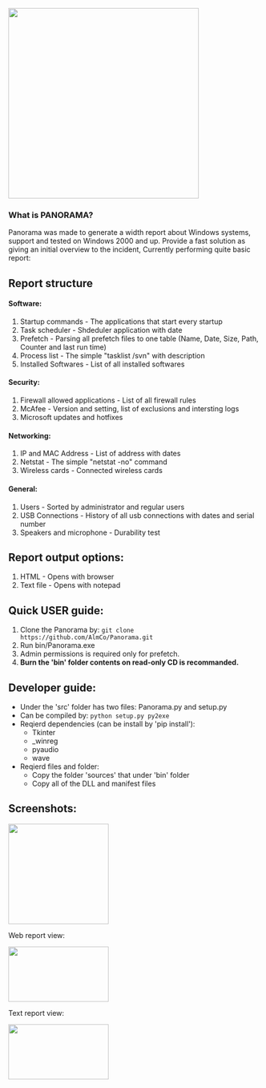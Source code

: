 [<img src="https://cloud.githubusercontent.com/assets/15038417/18474722/2f78cc4e-79cc-11e6-801e-b8efd70ba471.png" width="380" />](https://cloud.githubusercontent.com/assets/15038417/18474722/2f78cc4e-79cc-11e6-801e-b8efd70ba471.png)

### What is PANORAMA?
Panorama was made to generate a width report about Windows systems, support and tested on Windows 2000 and up.
Provide a fast solution as giving an initial overview to the incident, Currently performing quite basic report:

Report structure
---------
#### Software:
  1. Startup commands - The applications that start every startup
  2. Task scheduler - Shdeduler application with date
  3. Prefetch - Parsing all prefetch files to one table (Name, Date, Size, Path, Counter and last run time)
  4. Process list - The simple "tasklist /svn" with description
  5. Installed Softwares - List of all installed softwares

#### Security:
  1. Firewall allowed applications - List of all firewall rules
  2. McAfee - Version and setting, list of exclusions and intersting logs
  3. Microsoft updates and hotfixes

#### Networking:
  1. IP and MAC Address - List of address with dates
  2. Netstat - The simple "netstat -no" command
  3. Wireless cards - Connected wireless cards

#### General:
  1. Users - Sorted by administrator and regular users
  2. USB Connections - History of all usb connections with dates and serial number
  3. Speakers and microphone - Durability test

Report output options:
---------
  1. HTML - Opens with browser
  2. Text file - Opens with notepad
 
Quick USER guide:
---------
  1. Clone the Panorama by:
    ```git clone https://github.com/AlmCo/Panorama.git```
  2. Run bin/Panorama.exe
  3. Admin permissions is required only for prefetch.
  4. **Burn the 'bin' folder contents on read-only CD is recommanded.**

Developer guide:
---------
  * Under the 'src' folder has two files: Panorama.py and setup.py
  * Can be compiled by: ```python setup.py py2exe```
  * Reqierd dependencies (can be install by 'pip install'):
    *  Tkinter
    *  _winreg
    *  pyaudio
    *  wave
  * Reqierd files and folder:
    * Copy the folder 'sources' that under 'bin' folder
    * Copy all of the DLL and manifest files

Screenshots:
---------
[<img src="https://cloud.githubusercontent.com/assets/15038417/18474718/2d10cf38-79cc-11e6-921d-3364685b44ee.png" width="200" height="200" />](https://cloud.githubusercontent.com/assets/15038417/18474718/2d10cf38-79cc-11e6-921d-3364685b44ee.png)

Web report view:

[<img src="https://cloud.githubusercontent.com/assets/15038417/18474444/ab1abc1a-79ca-11e6-8d1b-cf6c2f7c867e.png" width="200" height="110" />](https://cloud.githubusercontent.com/assets/15038417/18474444/ab1abc1a-79ca-11e6-8d1b-cf6c2f7c867e.png)

Text report view:

[<img src="https://cloud.githubusercontent.com/assets/15038417/18474446/af020900-79ca-11e6-810c-a1d3ec959af6.png" width="200" height="110" />](https://cloud.githubusercontent.com/assets/15038417/18474446/af020900-79ca-11e6-810c-a1d3ec959af6.png)
